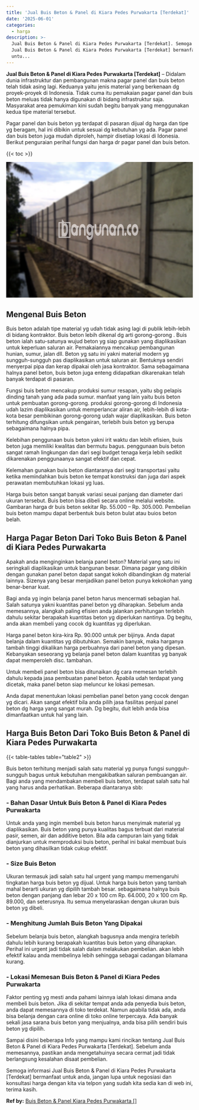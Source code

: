 ```yaml
---
title: 'Jual Buis Beton & Panel di Kiara Pedes Purwakarta [Terdekat]'
date: '2025-06-01'
categories:
  - harga
description: >-
  Jual Buis Beton & Panel di Kiara Pedes Purwakarta [Terdekat]. Semoga informasi
  Jual Buis Beton & Panel di Kiara Pedes Purwakarta [Terdekat] bermanfaat
  untu...
---
```


**Jual Buis Beton & Panel di Kiara Pedes Purwakarta \[Terdekat\]** – Didalam dunia infrastruktur dan pembangunan makna pagar panel dan buis beton telah tidak asing lagi. Keduanya yaitu jenis material yang berkenaan dg proyek-proyek di Indonesia. Tidak cuma itu pemakaian pagar panel dan buis beton meluas tidak hanya digunakan di bidang infrastruktur saja. Masyarakat area pemukiman kini sudah begitu banyak yang menggunakan kedua tipe material tersebut.

Pagar panel dan buis beton yg terdapat di pasaran dijual dg harga dan tipe yg beragam, hal ini dibikin untuk sesuai dg kebutuhan yg ada. Pagar panel dan buis beton juga mudah diproleh, hampir disetiap lokasi di Idonesia. Berikut penguraian perihal fungsi dan harga dr pagar panel dan buis beton.

{{< toc >}}

![Jual Buis Beton & Panel di Kiara Pedes Purwakarta [Terdekat]](/images/jual-panel-buis-beton-murah-37.png)

## Mengenal Buis Beton

Buis beton adalah tipe material yg udah tidak asing lagi di publik lebih-lebih di bidang kontraktor. Buis beton lebih dikenal dg arti gorong-gorong . Buis beton ialah satu-satunya wujud beton yg siap gunakan yang diaplikasikan untuk keperluan saluran air. Pemakaiannya mencakup pembangunan hunian, sumur, jalan dll. Beton yg satu ini yakni material modern yg sungguh-sungguh pas diaplikasikan untuk saluran air. Bentuknya sendiri menyerpai pipa dan kerap dipakai oleh jasa kontraktor. Sama sebagaimana halnya panel beton, buis beton juga enteng didapatkan dikarenakan telah banyak terdapat di pasaran.

Fungsi buis beton mencakup produksi sumur resapan, yaitu sbg pelapis dinding tanah yang ada pada sumur. manfaat yang lain yaitu buis beton untuk pembuatan gorong-gorong. produksi gorong-gorong di Indonesia udah lazim diaplikasikan untuk memperlancar aliran air, lebih-lebih di kota-kota besar pembikinan gorong-gorong udah wajar diaplikasikan. Buis beton terhitung difungsikan untuk pengairan, terlebih buis beton yg berupa sebagaimana halnya pipa.

Kelebihan penggunaan buis beton yakni irit waktu dan lebih efisien, buis beton juga memiliki kwalitas dan bermutu bagus. penggunaan buis beton sangat ramah lingkungan dan dari segi budget tenaga kerja lebih sedikit dikarenakan penggunaanya sangat efektif dan cepat.

Kelemahan gunakan buis beton diantaranya dari segi transportasi yaitu ketika memindahkan buis beton ke tempat konstruksi dan juga dari aspek perawatan membutuhkan lokasi yg luas.

Harga buis beton sangat banyak variasi seuai panjang dan diameter dari ukuran tersebut. Buis beton bisa dibeli secara online melalui website. Gambaran harga dr buis beton sekitar Rp. 55.000 – Rp. 305.000. Pembelian buis beton mampu dapat berbentuk buis beton bulat atau buios beton belah.

## Harga Pagar Beton Dari Toko Buis Beton & Panel di Kiara Pedes Purwakarta

Apakah anda menginginkan belanja panel beton? Material yang satu ini seringkali diaplikasikan untuk bangunan besar. Dimana pagar yang dibikin dengan gunakan panel beton dapat sangat kokoh dibandingkan dg material lainnya. Sizenya yang besar menjadikan panel beton punya kekokohan yang benar-benar kuat.

Bagi anda yg ingin belanja panel beton harus mencermati sebagian hal. Salah satunya yakni kuantitas panel beton yg diharapkan. Sebelum anda memesannya, alangkah paling efisien anda jalankan perhitungan terlebih dahulu sekitar berapakah kuantitas beton yg diperlukan nantinya. Dg begitu, anda akan membeli yang cocok dg kuantitas yg diperlukan.

Harga panel beton kira-kira Rp. 90.000 untuk per bijinya. Anda dapat belanja dalam kuantitas yg dibutuhkan. Semakin banyak, maka harganya tambah tinggi dikalikan harga perbuahnya dari panel beton yang dipesan. Kebanyakan seseorang yg belanja panel beton dalam kuantitas yg banyak dapat memperoleh disc. tambahan.

Untuk membeli panel beton bisa ditunaikan dg cara memesan terlebih dahulu kepada jasa pembuatan panel beton. Apabila udah terdapat yang dicetak, maka panel beton siap meluncur ke lokasi pemesan.

Anda dapat menentukan lokasi pembelian panel beton yang cocok dengan yg dicari. Akan sangat efektif bila anda pilih jasa fasilitas penjual panel beton dg harga yang sangat murah. Dg begitu, duit lebih anda bisa dimanfaatkan untuk hal yang lain.

## Harga Buis Beton Dari Toko Buis Beton & Panel di Kiara Pedes Purwakarta

{{< table-tables table="table2" >}}

Buis beton terhitung menjadi salah satu material yg punya fungsi sungguh-sungguh bagus untuk kebutuhan mengakibatkan saluran pembuangan air. Bagi anda yang mendambakan membeli buis beton, terdapat salah satu hal yang harus anda perhatikan. Beberapa diantaranya sbb:

### \- Bahan Dasar Untuk Buis Beton & Panel di Kiara Pedes Purwakarta

Untuk anda yang ingin membeli buis beton harus menyimak material yg diaplikasikan. Buis beton yang punya kualitas bagus terbuat dari material pasir, semen, air dan additive beton. Bila ada campuran lain yang tidak dianjurkan untuk memproduksi buis beton, perihal ini bakal membuat buis beton yang dihasilkan tidak cukup efektif.

### \- Size Buis Beton

Ukuran termasuk jadi salah satu hal urgent yang mampu memengaruhi tingkatan harga buis beton yg dijual. Untuk harga buis beton yang tambah mahal berarti ukuran yg dipilih tambah besar. sebagaimana halnya buis beton dengan panjang dan lebar 20 x 100 cm Rp. 64.000, 20 x 100 cm Rp. 89.000, dan seterusnya. Itu semua menyelaraskan dengan ukuran buis beton yg dibeli.

### \- Menghitung Jumlah Buis Beton Yang Dipakai

Sebelum belanja buis beton, alangkah bagusnya anda mengira terlebih dahulu lebih kurang berapakah kuantitas buis beton yang diharapkan. Perihal ini urgent jadi tidak salah dalam melakukan pembelian. akan lebih efektif kalau anda membelinya lebih sehingga sebagai cadangan bilamana kurang.

### \- Lokasi Memesan Buis Beton & Panel di Kiara Pedes Purwakarta

Faktor penting yg mesti anda pahami lainnya ialah lokasi dimana anda membeli buis beton. Jika di sekitar tempat anda ada penyedia buis beton, anda dapat memesannya di toko terdekat. Namun apabila tidak ada, anda bisa belanja dengan cara online di toko online terpercaya. Ada banyak sekali jasa sarana buis beton yang menjualnya, anda bisa pilih sendiri buis beton yg dipilih.

Sampai disini beberapa Info yang mampu kami rincikan tentang Jual Buis Beton & Panel di Kiara Pedes Purwakarta \[Terdekat\]. Sebelum anda memesannya, pastikan anda mengetahuinya secara cermat jadi tidak berlangsung kesalahan disaat pembelian.

Semoga informasi Jual Buis Beton & Panel di Kiara Pedes Purwakarta \[Terdekat\] bermanfaat untuk anda, jangan lupa untuk negosiasi dan konsultasi harga dengan kita via telpon yang sudah kita sedia kan di web ini, terima kasih.

**Ref by:** [Buis Beton & Panel Kiara Pedes Purwakarta []](https://id.wikipedia.org/wiki/Buis)
